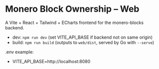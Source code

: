 # Monero Block Ownership – Web

A Vite + React + Tailwind + ECharts frontend for the monero-blocks backend.

- dev: `npm run dev` (set VITE_API_BASE if backend not on same origin)
- build: `npm run build` (outputs to `web/dist`, served by Go with `--serve`)

.env example:
- VITE_API_BASE=http://localhost:8080
